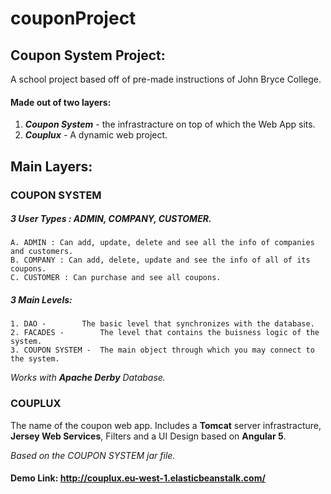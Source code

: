 # couponProject
## Coupon System Project:
A school project based off of pre-made instructions of John Bryce College.
#### Made out of two layers:
1. ***Coupon System*** - the infrastracture on top of which the Web App sits.
2. ***Couplux*** -  A dynamic web project.
 
 ## Main Layers:

### COUPON SYSTEM

##### 3 User Types :  ADMIN, COMPANY, CUSTOMER.
	A. ADMIN : Can add, update, delete and see all the info of companies and customers.
	B. COMPANY : Can add, delete, update and see the info of all of its coupons.
	C. CUSTOMER : Can purchase and see all coupons.
    
##### 3 Main Levels:
	1. DAO -		The basic level that synchronizes with the database.
	2. FACADES -		The level that contains the buisness logic of the system.
	3. COUPON SYSTEM -	The main object through which you may connect to the system. 
 *Works with **Apache Derby** Database.*

### COUPLUX 
  
  The name of the coupon web app. 
  Includes a **Tomcat** server infrastracture, **Jersey Web Services**, Filters and a UI Design based on **Angular 5**.
  
   *Based on the COUPON SYSTEM jar file.*
  
 #### Demo Link: http://couplux.eu-west-1.elasticbeanstalk.com/
